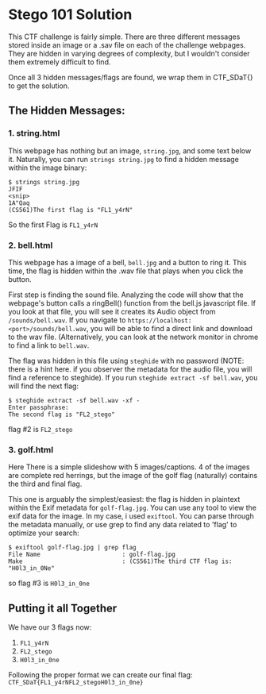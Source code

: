 ﻿# Stego 101 Solution

This CTF challenge is fairly simple. There are three different messages stored inside an image or a .sav file on each of the challenge webpages. They are hidden in varying degrees of complexity, but I wouldn't consider them extremely difficult to find.

Once all 3 hidden messages/flags are found, we wrap them in CTF_SDaT{} to get the solution.

## The Hidden Messages:

### 1. string.html

This webpage has nothing but an image, `string.jpg`,  and some text below it. Naturally, you can run `strings string.jpg` to find a hidden message within the image binary:

```
$ strings string.jpg 
JFIF
<snip>
1A"Qaq
(CS561)The first flag is "FL1_y4rN"
```
So the first Flag is `FL1_y4rN`

### 2. bell.html

This webpage has a image of a bell, `bell.jpg` and a button to ring it. This time, the flag is hidden within the 
.wav file that plays when you click the button.

First step is finding the sound file. Analyzing the code will show that the webpage's button calls a ringBell() function from the bell.js javascript file. If you look at that file, you will see it creates its Audio object from `/sounds/bell.wav`. If you navigate to `https://localhost:<port>/sounds/bell.wav`, you will be able to find a direct link and download to the wav file. (Alternatively, you can look at the network monitor in chrome to find a link to `bell.wav`.

The flag was hidden in this file using `steghide` with no password (NOTE: there is a hint here. if you observer the metadata for the audio file, you will find a reference to steghide). If you run `steghide extract -sf bell.wav`, you will find the next flag:
```
$ steghide extract -sf bell.wav -xf -
Enter passphrase: 
The second flag is "FL2_stego"
```
flag #2 is `FL2_stego` 
### 3. golf.html

Here There is a simple slideshow with 5 images/captions. 4 of the images are complete red herrings, but the image of the golf flag (naturally) contains the third and final flag.

This one is arguably the simplest/easiest: the flag is hidden in plaintext within the Exif metadata for `golf-flag.jpg`. You can use any tool to view the exif data for the image. In my case, i used `exiftool`. You can parse through the metadata manually, or use grep to find any data related to 'flag' to optimize your search:
```
$ exiftool golf-flag.jpg | grep flag
File Name                       : golf-flag.jpg
Make                            : (CS561)The third CTF flag is: "H0l3_in_0Ne"
```
so flag #3 is `H0l3_in_0ne`

## Putting it all Together

We have our 3 flags now:

 1. `FL1_y4rN`
 2. `FL2_stego` 
 3. `H0l3_in_0ne`

Following the proper format we can create our final flag:
`CTF_SDaT{FL1_y4rNFL2_stegoH0l3_in_0ne}`
